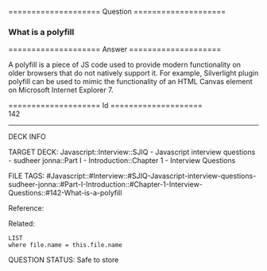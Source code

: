==================== Question ====================  

### What is a polyfill  

==================== Answer ====================  

A polyfill is a piece of JS code used to provide modern functionality on older
browsers that do not natively support it. For example, Silverlight plugin
polyfill can be used to mimic the functionality of an HTML Canvas element on
Microsoft Internet Explorer 7.

==================== Id ====================  
142

---

DECK INFO

TARGET DECK: Javascript::Interview::SJIQ - Javascript interview questions - sudheer jonna::Part I - Introduction::Chapter 1 - Interview Questions

FILE TAGS: #Javascript::#Interview::#SJIQ-Javascript-interview-questions-sudheer-jonna::#Part-I-Introduction::#Chapter-1-Interview-Questions::#142-What-is-a-polyfill

Reference:

Related:

```dataview
LIST
where file.name = this.file.name
```

QUESTION STATUS: Safe to store

